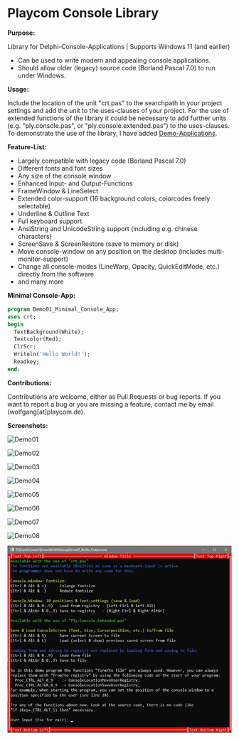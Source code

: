 # Playcom Console Library

**Purpose:** 

Library for Delphi-Console-Applications | Supports Windows 11 (and earlier)

 - Can be used to write modern and appealing console applications.
 - Should allow older (legacy) source code (Borland Pascal 7.0) to run under Windows. 

**Usage:** 

Include the location of the unit "crt.pas" to the searchpath in your project settings and add the unit to the uses-clauses of your project. For the use of extended functions of the library it could be necessary to add further units (e.g. "ply.console.pas", or "ply.console.extended.pas") to the uses-clauses. To demonstrate the use of the library, I have added [Demo-Applications](Demo).  

**Feature-List:**
 - Largely compatible with legacy code (Borland Pascal 7.0)
 - Different fonts and font sizes
 - Any size of the console window
 - Enhanced Input- and Output-Functions
 - FrameWindow & LineSelect
 - Extended color-support (16 background colors, colorcodes freely selectable)  
 - Underline & Outline Text 
 - Full keyboard support
 - AnsiString and UnicodeString support (including e.g. chinese characters)
 - ScreenSave & ScreenRestore (save to memory or disk)
 - Move console-window on any position on the desktop (includes multi-monitor-support)
 - Change all console-modes (LineWarp, Opacity, QuickEditMode, etc.) directly from the software
 - and many more

**Minimal Console-App:**

```pascal
program Demo01_Minimal_Console_App;
uses crt;
begin
  TextBackground(White);
  Textcolor(Red);
  ClrScr;
  Writeln('Hello World!');
  Readkey;
end.
```

**Contributions:**

Contributions are welcome, either as Pull Requests or bug reports. If you want to report a bug or you are missing a feature, contact me by email (wolfgang[at]playcom.de).

**Screenshots:**

![Demo01](Pictures/Demo01_Minimal_Console_App.jpg)

![Demo02](Pictures/Demo02_Fontface_Fontsize.jpg)

![Demo03](Pictures/Demo03_Move_Window.jpg)

![Demo04](Pictures/Demo04_Input_Keyboard.jpg)

![Demo05](Pictures/Demo05_Console_Mode.jpg)

![Demo06](Pictures/Demo06_Colors.jpg)

![Demo07](Pictures/Demo07_ScreenSave.jpg)

![Demo08](Pictures/Demo08_ASCII_Characters.jpg)

![Demo08](Pictures/Demo09_BuiltIn_Features.jpg)
